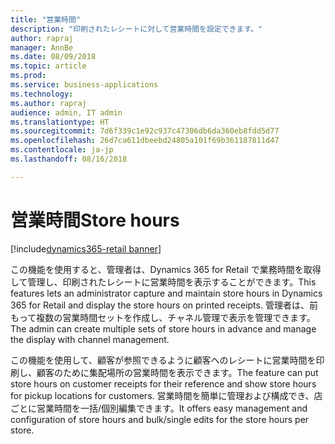 ```yaml
---
title: "営業時間"
description: "印刷されたレシートに対して営業時間を設定できます。"
author: rapraj
manager: AnnBe
ms.date: 08/09/2018
ms.topic: article
ms.prod: 
ms.service: business-applications
ms.technology: 
ms.author: rapraj
audience: admin, IT admin
ms.translationtype: HT
ms.sourcegitcommit: 7d6f339c1e92c937c47306db6da360eb8fdd5d77
ms.openlocfilehash: 26d7ca611dbeebd24805a101f69b361187811d47
ms.contentlocale: ja-jp
ms.lasthandoff: 08/16/2018

---
```


# <a name="store-hours"></a><span data-ttu-id="34b04-103">営業時間</span><span class="sxs-lookup"><span data-stu-id="34b04-103">Store hours</span></span>

[!include[dynamics365-retail banner](../includes/dynamics365-retail.md)]

<span data-ttu-id="34b04-104">この機能を使用すると、管理者は、Dynamics 365 for Retail で業務時間を取得して管理し、印刷されたレシートに営業時間を表示することができます。</span><span class="sxs-lookup"><span data-stu-id="34b04-104">This features lets an administrator capture and maintain store hours in Dynamics 365 for Retail and display the store hours on printed receipts.</span></span> <span data-ttu-id="34b04-105">管理者は、前もって複数の営業時間セットを作成し、チャネル管理で表示を管理できます。</span><span class="sxs-lookup"><span data-stu-id="34b04-105">The admin can create multiple sets of store hours in advance and manage the display with channel management.</span></span> 

<span data-ttu-id="34b04-106">この機能を使用して、顧客が参照できるように顧客へのレシートに営業時間を印刷し、顧客のために集配場所の営業時間を表示できます。</span><span class="sxs-lookup"><span data-stu-id="34b04-106">The feature can put store hours on customer receipts for their reference and show store hours for pickup locations for customers.</span></span> <span data-ttu-id="34b04-107">営業時間を簡単に管理および構成でき、店ごとに営業時間を一括/個別編集できます。</span><span class="sxs-lookup"><span data-stu-id="34b04-107">It offers easy management and configuration of store hours and bulk/single edits for the store hours per store.</span></span>

<!--
### Who uses this feature
This feature is intended for retail administrators. It works without any additional setup. 
### Setup required
This feature must be enabled in **System parameters** by an administrator. 
## Status
### Development status
In development
#### Target timeframe
October 2018
### Regional availability
Global
-->

